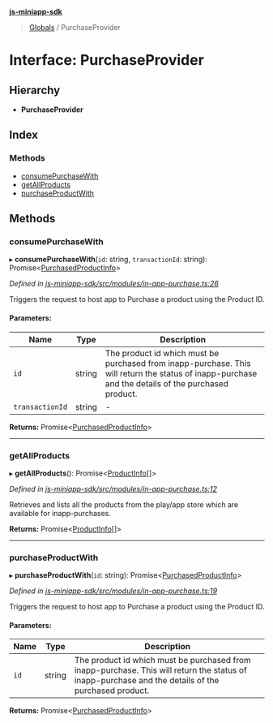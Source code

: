 **[js-miniapp-sdk](../README.md)**

> [Globals](../README.md) / PurchaseProvider

# Interface: PurchaseProvider

## Hierarchy

* **PurchaseProvider**

## Index

### Methods

* [consumePurchaseWith](purchaseprovider.md#consumepurchasewith)
* [getAllProducts](purchaseprovider.md#getallproducts)
* [purchaseProductWith](purchaseprovider.md#purchaseproductwith)

## Methods

### consumePurchaseWith

▸ **consumePurchaseWith**(`id`: string, `transactionId`: string): Promise\<[PurchasedProductInfo](purchasedproductinfo.md)>

*Defined in [js-miniapp-sdk/src/modules/in-app-purchase.ts:26](https://github.com/rakutentech/js-miniapp/blob/b0ef4a6/js-miniapp-sdk/src/modules/in-app-purchase.ts#L26)*

Triggers the request to host app to Purchase a product using the Product ID.

#### Parameters:

Name | Type | Description |
------ | ------ | ------ |
`id` | string | The product id which must be purchased from inapp-purchase. This will return the status of inapp-purchase and the details of the purchased product.  |
`transactionId` | string | - |

**Returns:** Promise\<[PurchasedProductInfo](purchasedproductinfo.md)>

___

### getAllProducts

▸ **getAllProducts**(): Promise\<[ProductInfo](productinfo.md)[]>

*Defined in [js-miniapp-sdk/src/modules/in-app-purchase.ts:12](https://github.com/rakutentech/js-miniapp/blob/b0ef4a6/js-miniapp-sdk/src/modules/in-app-purchase.ts#L12)*

Retrieves and lists all the products from the play/app store which are available for inapp-purchases.

**Returns:** Promise\<[ProductInfo](productinfo.md)[]>

___

### purchaseProductWith

▸ **purchaseProductWith**(`id`: string): Promise\<[PurchasedProductInfo](purchasedproductinfo.md)>

*Defined in [js-miniapp-sdk/src/modules/in-app-purchase.ts:19](https://github.com/rakutentech/js-miniapp/blob/b0ef4a6/js-miniapp-sdk/src/modules/in-app-purchase.ts#L19)*

Triggers the request to host app to Purchase a product using the Product ID.

#### Parameters:

Name | Type | Description |
------ | ------ | ------ |
`id` | string | The product id which must be purchased from inapp-purchase. This will return the status of inapp-purchase and the details of the purchased product.  |

**Returns:** Promise\<[PurchasedProductInfo](purchasedproductinfo.md)>
